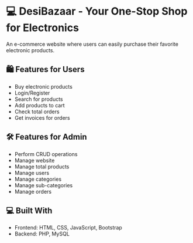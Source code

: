 # 💻 DesiBazaar - Your One-Stop Shop for Electronics

An e-commerce website where users can easily purchase their favorite electronic products. 

## 🛍️ Features for Users
- Buy electronic products
- Login/Register
- Search for products
- Add products to cart
- Check total orders
- Get invoices for orders

## 🛠️ Features for Admin
- Perform CRUD operations
- Manage website
- Manage total products
- Manage users
- Manage categories
- Manage sub-categories
- Manage orders

## 💻 Built With
- Frontend: HTML, CSS, JavaScript, Bootstrap
- Backend: PHP, MySQL
